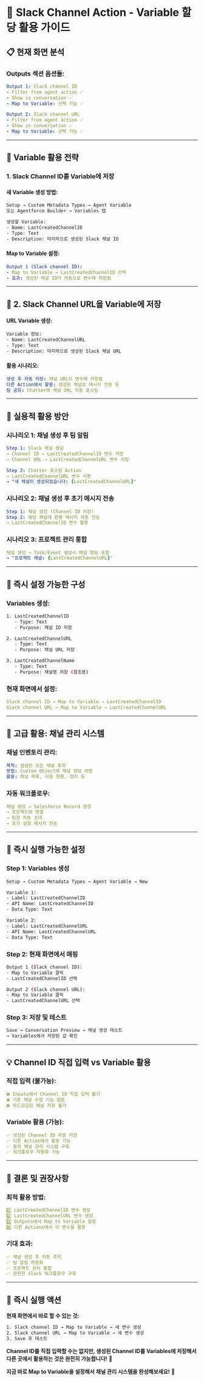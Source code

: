 # 🎯 Slack Channel Action - Variable 할당 활용 가이드

## 📋 **현재 화면 분석**

### **Outputs 섹션 옵션들:**
```yaml
Output 1: Slack channel ID
- Filter from agent action ✅
- Show in conversation ✅  
- Map to Variable: 선택 가능 ✅

Output 2: Slack channel URL
- Filter from agent action ✅
- Show in conversation ✅
- Map to Variable: 선택 가능 ✅
```

---

## 🎯 **Variable 활용 전략**

### **1. Slack Channel ID를 Variable에 저장**

#### **새 Variable 생성 방법:**
```bash
Setup → Custom Metadata Types → Agent Variable
또는 Agentforce Builder → Variables 탭

생성할 Variable:
- Name: LastCreatedChannelID
- Type: Text
- Description: 마지막으로 생성된 Slack 채널 ID
```

#### **Map to Variable 설정:**
```yaml
Output 1 (Slack channel ID):
- Map to Variable → LastCreatedChannelID 선택
- 효과: 생성된 채널 ID가 자동으로 변수에 저장됨
```

---

## 🎯 **2. Slack Channel URL을 Variable에 저장**

#### **URL Variable 생성:**
```bash
Variable 정보:
- Name: LastCreatedChannelURL  
- Type: Text
- Description: 마지막으로 생성된 Slack 채널 URL
```

#### **활용 시나리오:**
```yaml
생성 후 자동 저장: 채널 URL이 변수에 저장됨
다른 Action에서 활용: 생성된 채널로 메시지 전송 등
팀 공유: Chatter에 채널 URL 자동 포스팅
```

---

## 🚀 **실용적 활용 방안**

### **시나리오 1: 채널 생성 후 팀 알림**
```yaml
Step 1: Slack 채널 생성
→ Channel ID → LastCreatedChannelID 변수 저장
→ Channel URL → LastCreatedChannelURL 변수 저장

Step 2: Chatter 포스팅 Action
→ LastCreatedChannelURL 변수 사용
→ "새 채널이 생성되었습니다: {LastCreatedChannelURL}"
```

### **시나리오 2: 채널 생성 후 초기 메시지 전송**
```yaml
Step 1: 채널 생성 (Channel ID 저장)
Step 2: 해당 채널에 환영 메시지 자동 전송
→ LastCreatedChannelID 변수 활용
```

### **시나리오 3: 프로젝트 관리 통합**
```yaml
채널 생성 → Task/Event 생성시 채널 정보 포함
→ "프로젝트 채널: {LastCreatedChannelURL}"
```

---

## 🔧 **즉시 설정 가능한 구성**

### **Variables 생성:**
```bash
1. LastCreatedChannelID
   - Type: Text
   - Purpose: 채널 ID 저장

2. LastCreatedChannelURL  
   - Type: Text
   - Purpose: 채널 URL 저장

3. LastCreatedChannelName
   - Type: Text  
   - Purpose: 채널명 저장 (참조용)
```

### **현재 화면에서 설정:**
```yaml
Slack channel ID → Map to Variable → LastCreatedChannelID
Slack channel URL → Map to Variable → LastCreatedChannelURL
```

---

## 🎯 **고급 활용: 채널 관리 시스템**

### **채널 인벤토리 관리:**
```yaml
목적: 생성된 모든 채널 추적
방법: Custom Object에 채널 정보 저장
활용: 채널 목록, 사용 현황, 정리 등
```

### **자동 워크플로우:**
```yaml
채널 생성 → Salesforce Record 생성
→ 프로젝트와 연결
→ 팀원 자동 초대
→ 초기 설정 메시지 전송
```

---

## 🚀 **즉시 실행 가능한 설정**

### **Step 1: Variables 생성**
```bash
Setup → Custom Metadata Types → Agent Variable → New

Variable 1:
- Label: LastCreatedChannelID
- API Name: LastCreatedChannelID  
- Data Type: Text

Variable 2:
- Label: LastCreatedChannelURL
- API Name: LastCreatedChannelURL
- Data Type: Text
```

### **Step 2: 현재 화면에서 매핑**
```bash
Output 1 (Slack channel ID):
- Map to Variable 클릭
- LastCreatedChannelID 선택

Output 2 (Slack channel URL):  
- Map to Variable 클릭
- LastCreatedChannelURL 선택
```

### **Step 3: 저장 및 테스트**
```bash
Save → Conversation Preview → 채널 생성 테스트
→ Variables에서 저장된 값 확인
```

---

## 💡 **Channel ID 직접 입력 vs Variable 활용**

### **직접 입력 (불가능):**
```yaml
❌ Inputs에서 Channel ID 직접 입력 불가
❌ 기존 채널 수정 기능 없음
❌ 하드코딩된 채널 지정 불가
```

### **Variable 활용 (가능):**
```yaml
✅ 생성된 Channel ID 자동 저장
✅ 다른 Action에서 활용 가능
✅ 동적 채널 관리 시스템 구축
✅ 워크플로우 자동화 가능
```

---

## 🎯 **결론 및 권장사항**

### **최적 활용 방법:**
```yaml
1️⃣ LastCreatedChannelID 변수 생성
2️⃣ LastCreatedChannelURL 변수 생성  
3️⃣ Outputs에서 Map to Variable 설정
4️⃣ 다른 Actions에서 이 변수들 활용
```

### **기대 효과:**
```yaml
✅ 채널 생성 후 자동 추적
✅ 팀 알림 자동화
✅ 프로젝트 관리 통합
✅ 완전한 Slack 워크플로우 구축
```

---

## 🚀 **즉시 실행 액션**

**현재 화면에서 바로 할 수 있는 것:**
```bash
1. Slack channel ID → Map to Variable → 새 변수 생성
2. Slack channel URL → Map to Variable → 새 변수 생성
3. Save 후 테스트
```

**Channel ID를 직접 입력할 수는 없지만, 생성된 Channel ID를 Variables에 저장해서 다른 곳에서 활용하는 것은 완전히 가능합니다!** 🎯

**지금 바로 Map to Variable을 설정해서 채널 관리 시스템을 완성해보세요!** 🚀
